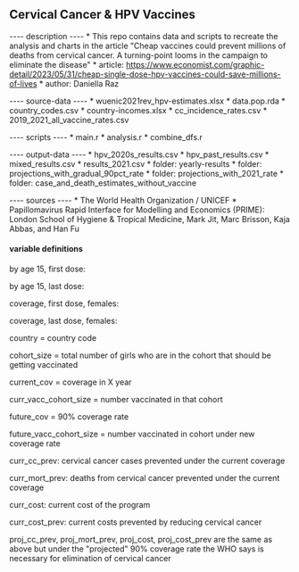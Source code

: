 ## Cervical Cancer & HPV Vaccines

---- description ---- \* This repo contains data and scripts to recreate the analysis and charts in the article "Cheap vaccines could prevent millions of deaths from cervical cancer. A turning-point looms in the campaign to eliminate the disease" \* article: <https://www.economist.com/graphic-detail/2023/05/31/cheap-single-dose-hpv-vaccines-could-save-millions-of-lives> \* author: Daniella Raz

---- source-data ---- \* wuenic2021rev_hpv-estimates.xlsx \* data.pop.rda \* country_codes.csv \* country-incomes.xlsx \* cc_incidence_rates.csv \* 2019_2021_all_vaccine_rates.csv

---- scripts ---- \* main.r \* analysis.r \* combine_dfs.r

---- output-data ---- \* hpv_2020s_results.csv \* hpv_past_results.csv \* mixed_results.csv \* results_2021.csv \* folder: yearly-results \* folder: projections_with_gradual_90pct_rate \* folder: projections_with_2021_rate \* folder: case_and_death_estimates_without_vaccine

---- sources ---- \* The World Health Organization / UNICEF \* Papillomavirus Rapid Interface for Modelling and Economics (PRIME): London School of Hygiene & Tropical Medicine, Mark Jit, Marc Brisson, Kaja Abbas, and Han Fu

#### variable definitions

by age 15, first dose:

by age 15, last dose:

coverage, first dose, females:

coverage, last dose, females:

country = country code

cohort_size = total number of girls who are in the cohort that should be getting vaccinated

current_cov = coverage in X year

curr_vacc_cohort_size = number vaccinated in that cohort

future_cov = 90% coverage rate

future_vacc_cohort_size = number vaccinated in cohort under new coverage rate

curr_cc_prev: cervical cancer cases prevented under the current coverage

curr_mort_prev: deaths from cervical cancer prevented under the current coverage

curr_cost: current cost of the program

curr_cost_prev: current costs prevented by reducing cervical cancer

proj_cc_prev, proj_mort_prev, proj_cost, proj_cost_prev are the same as above but under the "projected" 90% coverage rate the WHO says is necessary for elimination of cervical cancer
